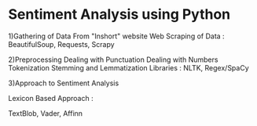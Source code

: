 # Sentiment Analysis using Python
1)Gathering of Data
From "Inshort" website
Web Scraping of Data : BeautifulSoup, Requests, Scrapy

2)Preprocessing
Dealing with Punctuation 
Dealing with Numbers 
Tokenization
Stemming and Lemmatization
Libraries : NLTK, Regex/SpaCy

3)Approach to Sentiment Analysis

Lexicon Based Approach :

TextBlob, Vader, Affinn


